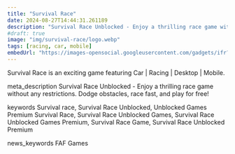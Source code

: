 ```yaml
---
title: "Survival Race"
date: 2024-08-27T14:44:31.261189
description: "Survival Race Unblocked - Enjoy a thrilling race game without any restrictions. Dodge obstacles, race fast, and play for free!"
#draft: true
image: "img/survival-race/logo.webp"
tags: [racing, car, mobile]
embedUrl: "https://images-opensocial.googleusercontent.com/gadgets/ifr?container=ig&url=https://cdn.jsdelivr.net/gh/classroom-google-new/rooms@main/googlecom.xml"
---
```


Survival Race is an exciting game featuring Car | Racing | Desktop | Mobile.

meta_description
Survival Race Unblocked - Enjoy a thrilling race game without any restrictions. Dodge obstacles, race fast, and play for free!


keywords
Survival race, Survival Race Unblocked, Unblocked Games Premium Survival Race, Survival Race Unblocked Games, Survival Race Unblocked Games Premium, Survival Race Game, Survival Race Unblocked Premium


news_keywords
FAF Games
